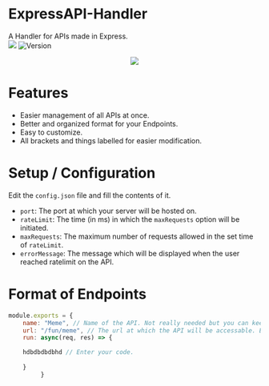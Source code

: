 # ExpressAPI-Handler
A Handler for APIs made in Express.<br>
<a href="https://discord.com/users/427109850368049162"><img src="https://img.shields.io/badge/Discord-7289DA?style=for-the-badge&logo=discord&logoColor=black"/></a>
![Version](https://img.shields.io/badge/version-1.0.0-05122A?style=for-the-badge)
<center><img src="https://media.discordapp.net/attachments/774290264764055582/893049042471370752/1632989865295.png" height: auto width:650></center>

# Features
* Easier management of all APIs at once.
* Better and organized format for your Endpoints.
* Easy to customize.
* All brackets and things labelled for easier modification.

# Setup / Configuration
Edit the `config.json` file and fill the contents of it.
* `port`: The port at which your server will be hosted on.
* `rateLimit`: The time (in ms) in which the `maxRequests` option will be initiated.
* `maxRequests`: The maximum number of requests allowed in the set time of `rateLimit`.
* `errorMessage`: The message which will be displayed when the user reached ratelimit on the API.

# Format of Endpoints
```js
module.exports = {
	name: "Meme", // Name of the API. Not really needed but you can keep it.
	url: "/fun/meme", // The url at which the API will be accessable. Eg: https://localhost/fun/meme
	run: async(req, res) => {

	hdbdbdbdbhd // Enter your code.
	
	}
	     } 
```